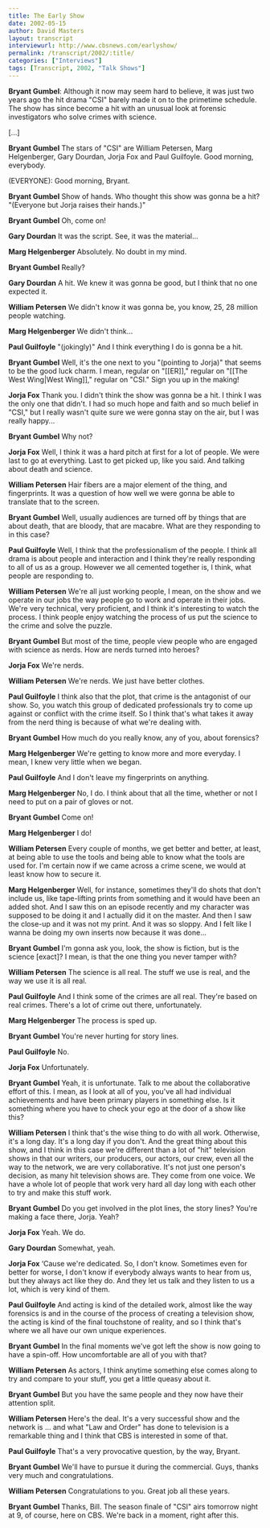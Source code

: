```yaml
---
title: The Early Show
date: 2002-05-15
author: David Masters
layout: transcript
interviewurl: http://www.cbsnews.com/earlyshow/  
permalink: /transcript/2002/:title/
categories: ["Interviews"]
tags: [Transcript, 2002, "Talk Shows"]
---
```


**Bryant Gumbel**: Although it now may seem hard to believe, it was just two years ago the hit drama "CSI" barely made it on to the primetime schedule. The show has since become a hit with an unusual look at forensic investigators who solve crimes with science.

[...]

**Bryant Gumbel** The stars of "CSI" are William Petersen, Marg Helgenberger, Gary Dourdan, Jorja Fox and Paul Guilfoyle. Good morning, everybody.

(EVERYONE): Good morning, Bryant.

**Bryant Gumbel** Show of hands. Who thought this show was gonna be a hit? "(Everyone but Jorja raises their hands.)"

**Bryant Gumbel** Oh, come on!

**Gary Dourdan** It was the script. See, it was the material...

**Marg Helgenberger** Absolutely. No doubt in my mind.

**Bryant Gumbel** Really?

**Gary Dourdan** A hit. We knew it was gonna be good, but I think that no one expected it.

**William Petersen** We didn't know it was gonna be, you know, 25, 28 million people watching.

**Marg Helgenberger** We didn't think...

**Paul Guilfoyle** "(jokingly)" And I think everything I do is gonna be a hit.

**Bryant Gumbel** Well, it's the one next to you "(pointing to Jorja)" that seems to be the good luck charm. I mean, regular on "[[ER]]," regular on "[[The West Wing|West Wing]]," regular on "CSI." Sign you up in the making!

**Jorja Fox** Thank you. I didn't think the show was gonna be a hit. I think I was the only one that didn't. I had so much hope and faith and so much belief in "CSI," but I really wasn't quite sure we were gonna stay on the air, but I was really happy...

**Bryant Gumbel** Why not?

**Jorja Fox** Well, I think it was a hard pitch at first for a lot of people. We were last to go at everything. Last to get picked up, like you said. And talking about death and science.

**William Petersen** Hair fibers are a major element of the thing, and fingerprints. It was a question of how well we were gonna be able to translate that to the screen.

**Bryant Gumbel** Well, usually audiences are turned off by things that are about death, that are bloody, that are macabre. What are they responding to in this case?

**Paul Guilfoyle** Well, I think that the professionalism of the people. I think all drama is about people and interaction and I think they're really responding to all of us as a group. However we all cemented together is, I think, what people are responding to.

**William Petersen** We're all just working people, I mean, on the show and we operate in our jobs the way people go to work and operate in their jobs. We're very technical, very proficient, and I think it's interesting to watch the process. I think people enjoy watching the process of us put the science to the crime and solve the puzzle.

**Bryant Gumbel** But most of the time, people view people who are engaged with science as nerds. How are nerds turned into heroes?

**Jorja Fox** We're nerds.

**William Petersen** We're nerds. We just have better clothes.

**Paul Guilfoyle** I think also that the plot, that crime is the antagonist of our show. So, you watch this group of dedicated professionals try to come up against or conflict with the crime itself. So I think that's what takes it away from the nerd thing is because of what we're dealing with.

**Bryant Gumbel** How much do you really know, any of you, about forensics?

**Marg Helgenberger** We're getting to know more and more everyday. I mean, I knew very little when we began.

**Paul Guilfoyle** And I don't leave my fingerprints on anything.

**Marg Helgenberger** No, I do. I think about that all the time, whether or not I need to put on a pair of gloves or not.

**Bryant Gumbel** Come on!

**Marg Helgenberger** I do!

**William Petersen** Every couple of months, we get better and better, at least, at being able to use the tools and being able to know what the tools are used for. I'm certain now if we came across a crime scene, we would at least know how to secure it.

**Marg Helgenberger** Well, for instance, sometimes they'll do shots that don't include us, like tape-lifting prints from something and it would have been an added shot. And I saw this on an episode recently and my character was supposed to be doing it and I actually did it on the master. And then I saw the close-up and it was not my print. And it was so sloppy. And I felt like I wanna be doing my own inserts now because it was done...

**Bryant Gumbel** I'm gonna ask you, look, the show is fiction, but is the science [exact]? I mean, is that the one thing you never tamper with?

**William Petersen** The science is all real. The stuff we use is real, and the way we use it is all real.

**Paul Guilfoyle** And I think some of the crimes are all real. They're based on real crimes. There's a lot of crime out there, unfortunately.

**Marg Helgenberger** The process is sped up.

**Bryant Gumbel** You're never hurting for story lines.

**Paul Guilfoyle** No.

**Jorja Fox** Unfortunately.

**Bryant Gumbel** Yeah, it is unfortunate. Talk to me about the collaborative effort of this. I mean, as I look at all of you, you've all had individual achievements and have been primary players in something else. Is it something where you have to check your ego at the door of a show like this?

**William Petersen** I think that's the wise thing to do with all work. Otherwise, it's a long day. It's a long day if you don't. And the great thing about this show, and I think in this case we're different than a lot of "hit" television shows in that our writers, our producers, our actors, our crew, even all the way to the network, we are very collaborative. It's not just one person's decision, as many hit television shows are. They come from one voice. We have a whole lot of people that work very hard all day long with each other to try and make this stuff work.

**Bryant Gumbel** Do you get involved in the plot lines, the story lines? You're making a face there, Jorja. Yeah?

**Jorja Fox** Yeah. We do.

**Gary Dourdan** Somewhat, yeah.

**Jorja Fox** &#8216;Cause we're dedicated. So, I don't know. Sometimes even for better for worse, I don't know if everybody always wants to hear from us, but they always act like they do. And they let us talk and they listen to us a lot, which is very kind of them.

**Paul Guilfoyle** And acting is kind of the detailed work, almost like the way forensics is and in the course of the process of creating a television show, the acting is kind of the final touchstone of reality, and so I think that's where we all have our own unique experiences.

**Bryant Gumbel** In the final moments we've got left the show is now going to have a spin-off. How uncomfortable are all of you with that?

**William Petersen** As actors, I think anytime something else comes along to try and compare to your stuff, you get a little queasy about it.

**Bryant Gumbel** But you have the same people and they now have their attention split.

**William Petersen** Here's the deal. It's a very successful show and the network is ... and what "Law and Order" has done to television is a remarkable thing and I think that CBS is interested in some of that.

**Paul Guilfoyle** That's a very provocative question, by the way, Bryant.

**Bryant Gumbel** We'll have to pursue it during the commercial. Guys, thanks very much and congratulations.

**William Petersen** Congratulations to you. Great job all these years.

**Bryant Gumbel** Thanks, Bill. The season finale of "CSI" airs tomorrow night at 9, of course, here on CBS. We're back in a moment, right after this. 